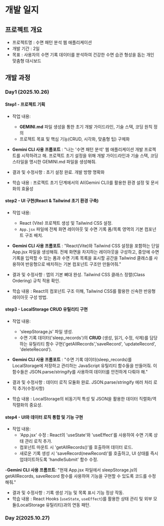 # 개발 일지

## 프로젝트 개요
- 프로젝트명 : 수면 패턴 분석 웹 애플리케이션
- 개발 기간 : 2일
- 목표 : 사용자의 수면 기록 데이터를 분석하여 건강한 수면 습관 형성을 돕는 개인 맞춤형 대시보드

## 개발 과정

### Day1 (2025.10.26)

#### Step1 - 프로젝트 기획
- 작업 내용:
    - **GEMINI.md** 파일 생성을 통한 초기 개발 가이드라인, 기술 스택, 코딩 원칙 정의
    - 프로젝트 목표 및 핵심 기능(CRUD, 시각화, 맞춤형 팁) 구체화
    
- **Gemini CLI 사용 프롬포트** : "나는 '수면 패턴 분석' 웹 애플리케이션 개발 프로젝트를 시작하려고 해. 프로젝트 초기 설정을 위해 개발 가이드라인과 기술 스택, 코딩 스타일을 명시한 GEMINI.md 파일을 생성해줘.

- 결과 및 수정사항 : 초기 설정 완료. 개발 방향 명확화
- 학습 내용 : 프로젝트 초기 단계에서의 AI(Gemini CLI)를 활용한 환경 설정 및 문서화의 효율성

#### step2 - UI 구현(React & Tailwind 초기 환경 구축)
- 작업 내용:
    - React (Vite) 프로젝트 생성 및 Tailwind CSS 설정.
    - `App.jsx` 파일에 전체 화면 레이아웃 및 수면 기록 폼/목록 영역의 기본 컴포넌트 구조 배치.

- **Gemini CLI 사용 프롬포트** : "React(Vite)와 Tailwind CSS 설정을 포함하는 단일 App.jsx 파일을 생성해줘. 전체 화면을 차지하는 레이아웃을 구성하고, 중앙에 수면 기록을 입력할 수 있는 폼과 수면 기록 목록을 표시할 공간을 Tailwind 클래스를 사용하여 반응형으로 배치하는 기본 컴포넌트 구조만 만들어줘."

- 결과 및 수정사항 : 앱의 기본 뼈대 완성. Tailwind CSS 클래스 정렬(Class Ordering) 규칙 적용 확인.
- 학습 내용 : React의 컴포넌트 구조 이해, Tailwind CSS를 활용한 신속한 반응형 레이아웃 구성 방법.

#### step3 - LocalStorage CRUD 유틸리티 구현
- 작업 내용:
    - 'sleepStorage.js' 파일 생성.
    - 수면 기록 데이터('sleep_records')의 **CRUD** (생성, 읽기, 수정, 삭제)를 담당하는 유틸리티 함수 구현('getAllRecords','saveRecord', 'updateRecord', 'deleteRecord').

- **Gemini CLI 사용 프롬포트** : "수면 기록 데이터(sleep_records)를 LocalStorage에 저장하고 관리하는 JavaScript 유틸리티 함수들을 만들어줘. 이 함수들은 JSON.parse/stringify를 사용하여 데이터를 안전하게 다뤄야 해."

- 결과 및 수정사항 : 데이터 로직 모듈화 완료. JSON.parse/stringify 에러 처리 로직 추가(수정사항)
- 학습 내용 : LocalStorage의 비동기적 특성 및 JSON을 활용한 데이터 직렬화/역직렬화의 중요성.

#### step4 - UI와 데이터 로직 통합 및 기능 구현
- 작업 내용:
    - 'App.jsx' 수정 : React의 'useState'와 'useEffect'를 사용하여 수면 기록 상태 관리 로직 추가.
    - 컴포넌트 마운트 시 'getAllRecords()'를 호출하여 데이터 로드.
    - 새로운 기록 생성 시 'saveRecord(newRecord)'를 호출하고, UI 상태를 즉시 업데이트하도록 'handleSubmit' 함수 수정.

-**Gemini CLI 사용 프롬프트**: "현재 App.jsx 파일에서 sleepStorage.js의 getAllRecords, saveRecord 함수를 사용하여 기능을 구현할 수 있도록 코드를 수정해줘."

- 결과 및 수정사항 : 기록 생성 기능 및 목록 표시 기능 정상 작동.
- 학습 내용 : React Hooks (`useState`, `useEffect`)를 활용한 상태 관리 및 외부 모듈(LocalStorage 유틸리티)과의 연동 패턴.

### Day 2(2025.10.27)